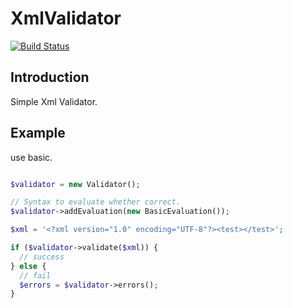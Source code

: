 # XmlValidator

[![Build Status](https://travis-ci.org/Rmtram/XmlValidator.svg)](https://travis-ci.org/Rmtram/XmlValidator)

## Introduction
Simple Xml Validator.

## Example

use basic.

```php

$validator = new Validator();

// Syntax to evaluate whether correct.
$validator->addEvaluation(new BasicEvaluation());

$xml = '<?xml version="1.0" encoding="UTF-8"?><test></test>';

if ($validator->validate($xml)) {
  // success
} else {
  // fail
  $errors = $validator->errors();
}

```
